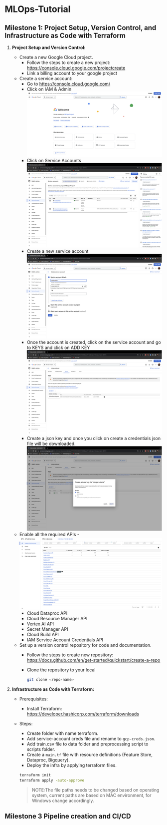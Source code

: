 # MLOps-Tutorial

## Milestone 1: Project Setup, Version Control, and Infrastructure as Code with Terraform

1. **Project Setup and Version Control:**
    - Create a new Google Cloud project.
      - Follow the steps to create a new project: https://console.cloud.google.com/projectcreate
      - Link a billing account to your google project
    - Create a service account:
      - Go to https://console.cloud.google.com/
      - Click on IAM & Admin
        ![Console](images/console.png)
      - Click on Service Accounts
        ![Service Account](images/service-account.png)
      - Create a new service account
        ![New Service Account](images/new-service-account.png)
      - Once the account is created, click on the service account and go to KEYS and click on ADD KEY
        ![Create Key](images/create-key.png)
      - Create a json key and once you click on create a credentials json file will be downloaded.
        ![JSON Key](images/json-key.png)
    - Enable all the required APIs - 
      ![Enabled APIs](images/enabled-apis.png)
        - Cloud Dataproc API
        - Cloud Resource Manager API
        - Vertex AI API
        - Secret Manager API
        - Cloud Build API
        - IAM Service Account Credentials API
    - Set up a version control repository for code and documentation.
      - Follow the steps to create new repository: https://docs.github.com/en/get-started/quickstart/create-a-repo
      - Clone the repository to your local

        ```sh
        git clone <repo-name>
        ```

2. **Infrastructure as Code with Terraform:**
   - Prerequisites:
     - Install Terraform: https://developer.hashicorp.com/terraform/downloads
   - Steps:
      - Create folder with name terraform.
      - Add service-account creds file and rename to `gcp-creds.json`.
      - Add train.csv file to data folder and preprocessing script to scripts folder.
      - Create a `main.tf` file with resource definitions (Feature Store, Dataproc, Bigquery).
      - Deploy the infra by applying terraform files.

      ```sh
      terraform init
      terraform apply -auto-approve 
      ```

      >NOTE:The file paths needs to be changed based on operating system, current paths are based on MAC environment, for Windows change accordingly.

## Milestone 3 Pipeline creation and CI/CD